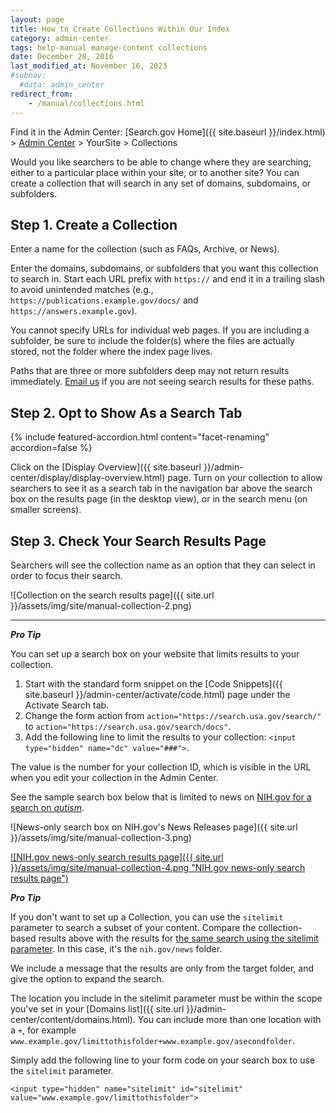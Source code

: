 ```yaml
---
layout: page
title: How to Create Collections Within Our Index
category: admin-center
tags: help-manual manage-content collections
date: December 28, 2016
last_modified_at: November 16, 2023
#subnav:
  #data: admin_center
redirect_from:
    - /manual/collections.html
---
```


Find it in the Admin Center: [Search.gov Home]({{ site.baseurl }}/index.html) > [Admin Center](https://search.usa.gov/sites/) > YourSite > Collections

Would you like searchers to be able to change where they are searching, either to a particular place within your site, or to another site? You can create a collection that will search in any set of domains, subdomains, or subfolders.

## Step 1. Create a Collection

Enter a name for the collection (such as FAQs, Archive, or News).

Enter the domains, subdomains, or subfolders that you want this collection to search in. Start each URL prefix with `https://` and end it in a trailing slash to avoid unintended matches (e.g., `https://publications.example.gov/docs/` and `https://answers.example.gov`).

You cannot specify URLs for individual web pages. If you are including a subfolder, be sure to include the folder(s) where the files are actually stored, not the folder where the index page lives.

Paths that are three or more subfolders deep may not return results immediately. [Email us](mailto:search@gsa.gov) if you are not seeing search results for these paths.

## Step 2. Opt to Show As a Search Tab

{% include featured-accordion.html content="facet-renaming" accordion=false %}

Click on the [Display Overview]({{ site.baseurl }}/admin-center/display/display-overview.html) page. Turn on your collection to allow searchers to see it as a search tab in the navigation bar above the search box on the results page (in the desktop view), or in the search menu (on smaller screens).

## Step 3. Check Your Search Results Page

Searchers will see the collection name as an option that they can select in order to focus their search.

![Collection on the search results page]({{ site.url }}/assets/img/site/manual-collection-2.png)

---

***Pro Tip*** 

You can set up a search box on your website that limits results to your collection.

1. Start with the standard form snippet on the [Code Snippets]({{ site.baseurl }}/admin-center/activate/code.html) page under the Activate Search tab. 
1. Change the form action from `action="https://search.usa.gov/search/"` to `action="https://search.usa.gov/search/docs"`.
1. Add the following line to limit the results to your collection: `<input type="hidden" name="dc" value="###">`.

The value is the number for your collection ID, which is visible in the URL when you edit your collection in the Admin Center.

See the sample search box below that is limited to news on [NIH.gov for a search on *autism*](https://search.nih.gov/search/docs?affiliate=nih&dc=565&query=autism).

![News-only search box on NIH.gov's News Releases page]({{ site.url }}/assets/img/site/manual-collection-3.png)
  
[![NIH.gov news-only search results page]({{ site.url }}/assets/img/site/manual-collection-4.png "NIH.gov news-only search results page")](https://search.nih.gov/search/docs?affiliate=nih&dc=565&query=autism)

<a name="sitelimit"></a>

***Pro Tip*** 

If you don't want to set up a Collection, you can use the `sitelimit` parameter to search a subset of your content. Compare the collection-based results above with the results for [the same search using the sitelimit parameter](https://search.usa.gov/search?affiliate=nih&query=autism&sitelimit=nih.gov/news). In this case, it's the `nih.gov/news` folder.

We include a message that the results are only from the target folder, and give the option to expand the search.

The location you include in the sitelimit parameter must be within the scope you've set in your [Domains list]({{ site.url }}/admin-center/content/domains.html). You can include more than one location with a `+`, for example `www.example.gov/limittothisfolder+www.example.gov/asecondfolder`.

Simply add the following line to your form code on your search box to use the `sitelimit` parameter.

`<input type="hidden" name="sitelimit" id="sitelimit" value="www.example.gov/limittothisfolder">` 

